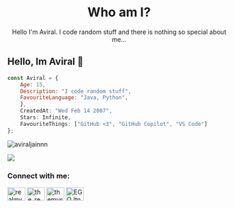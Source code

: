 <h1 align="center">Who am I?</h1>
<p align="center">Hello I'm Aviral. I code random stuff and there is nothing so special about me...</p>

## Hello, Im Aviral 👋

```js
const Aviral = {
    Age: 15,
    Description: "I code random stuff",
    FavouriteLanguage: "Java, Python",
    },
    CreatedAt: "Wed Feb 14 2007",
    Stars: Infinite,
    FavouriteThings: ["GitHub <3", "GitHub Copilot", "VS Code"]
}; 
```
<p align="left"> <img src="https://enukzd9vvgki5a6.m.pipedream.net/" alt="aviraljainnn" /> </p>
<a href="https://hits.seeyoufarm.com"><img src="https://hits.seeyoufarm.com/api/count/incr/badge.svg?url=https%3A%2F%2Fgithub.com%2Faviraljainnn&count_bg=%23FFDD9E&title_bg=%23FFC81F&icon=&icon_color=%23EEE9C4&title=PROFILE+VIEWS&edge_flat=true"/></a>

<h3 align="left">Connect with me:</h3>
<p align="left">
<a href="https://twitter.com/aviral_jainnn" target="blank"><img align="center" src="https://raw.githubusercontent.com/rahuldkjain/github-profile-readme-generator/master/src/images/icons/Social/twitter.svg" alt="realmystiq" height="30" width="40" /></a>
<a href="https://instagram.com/aviral_jainnn" target="blank"><img align="center" src="https://raw.githubusercontent.com/rahuldkjain/github-profile-readme-generator/master/src/images/icons/Social/instagram.svg" alt="the_real_mystiq" height="30" width="40" /></a>
<a href="https://tiny.cc/zaviral" target="blank"><img align="center" src="https://raw.githubusercontent.com/rahuldkjain/github-profile-readme-generator/master/src/images/icons/Social/youtube.svg" alt="themystiqgames" height="30" width="40" /></a>
<a href="https://discord.gg/2R88wtR7vf" target="blank"><img align="center" src="https://raw.githubusercontent.com/rahuldkjain/github-profile-readme-generator/master/src/images/icons/Social/discord.svg" alt="EGQJtnYcPC" height="30" width="40" /></a>
</p>
